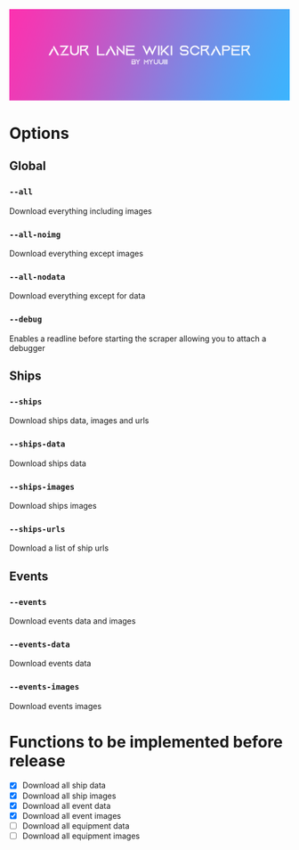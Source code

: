 <img src="./doc/ReadMeBanner.png" />

# Options

## Global
### `--all`
Download everything including images

### `--all-noimg`
Download everything except images

### `--all-nodata`
Download everything except for data

### `--debug`
Enables a readline before starting the scraper allowing you to attach a debugger

## Ships
### `--ships`
Download ships data, images and urls

### `--ships-data`
Download ships data

### `--ships-images`
Download ships images

### `--ships-urls`
Download a list of ship urls 

## Events
### `--events`
Download events data and images

### `--events-data`
Download events data

### `--events-images`
Download events images

# Functions to be implemented before release
- [x] Download all ship data
- [x] Download all ship images
- [x] Download all event data
- [x] Download all event images
- [ ] Download all equipment data
- [ ] Download all equipment images